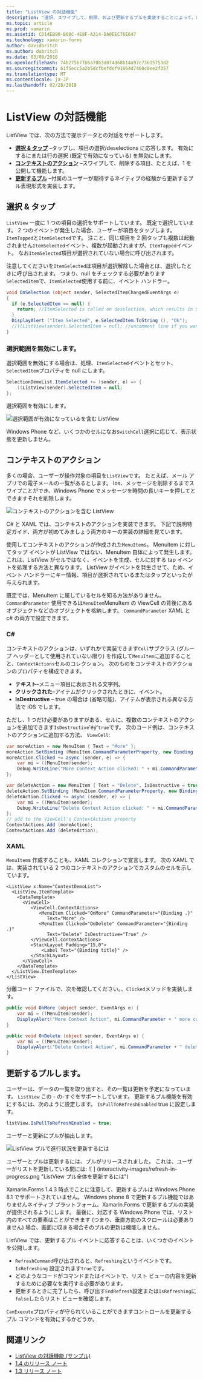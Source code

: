 ```yaml
---
title: "ListView の対話機能"
description: "選択、スワイプして、削除、および更新するプルを実装することによって、ListView に対話機能を追加します。"
ms.topic: article
ms.prod: xamarin
ms.assetid: CD14EB90-B08C-4E8F-A314-DA0EEC76E647
ms.technology: xamarin-forms
author: davidbritch
ms.author: dabritch
ms.date: 03/08/2016
ms.openlocfilehash: 74b275b77b6a70b3d074d68b14a97c73615753d2
ms.sourcegitcommit: 61f5ecc5a2b5dcfbefdef91664d7460c0ee2f357
ms.translationtype: MT
ms.contentlocale: ja-JP
ms.lasthandoff: 02/28/2018
---
```

# <a name="listview-interactivity"></a>ListView の対話機能

ListView では、次の方法で提示データとの対話をサポートします。

- [**選択 & タップ**](#selectiontaps) &ndash;タップし、項目の選択/deselections に応答します。 有効にするにまたは行の選択 (既定で有効になっている) を無効にします。
- [**コンテキストのアクション**](#Context_Actions) &ndash;スワイプして、削除する項目、たとえば、1 を公開して機能します。
- [**更新するプル**](#Pull_to_Refresh) &ndash;付属のユーザーが期待するネイティブの経験から更新するプル表現形式を実装します。

<a name="selectiontaps" />

## <a name="selection--taps"></a>選択 & タップ
`ListView` 一度に 1 つの項目の選択をサポートしています。 既定で選択しています。 2 つのイベントが発生した場合、ユーザーが項目をタップします。`ItemTapped`と`ItemSelected`です。 注こと、同じ項目を 2 回タップも複数は起動されません`ItemSelected`イベント、複数が起動されますが、`ItemTapped`イベント。 なお`ItemSelected`項目が選択されていない場合に呼び出されます。

注意してくださいを`ItemSelected`は項目が選択解除した場合とは、選択したときに呼び出されます。 つまり、null をチェックする必要があります`SelectedItem`で、`ItemSelected`使用する前に、イベント ハンドラー。

```csharp
void OnSelection (object sender, SelectedItemChangedEventArgs e)
{
  if (e.SelectedItem == null) {
    return; //ItemSelected is called on deselection, which results in SelectedItem being set to null
  }
  DisplayAlert ("Item Selected", e.SelectedItem.ToString (), "Ok");
  //((ListView)sender).SelectedItem = null; //uncomment line if you want to disable the visual selection state.
}
```

### <a name="disabling-selection"></a>選択範囲を無効にします。

選択範囲を無効にする場合は、処理、`ItemSelected`イベントとセット、`SelectedItem`プロパティを null にします。

```csharp
SelectionDemoList.ItemSelected += (sender, e) => {
    ((ListView)sender).SelectedItem = null;
};
```

選択範囲を有効にします。

![](interactivity-images/selection-default.png "選択範囲が有効になっているを含む ListView")

Windows Phone など、いくつかのセルになお`SwitchCell`選択に応じて、表示状態を更新しません。

<a name="Context_Actions" />

## <a name="context-actions"></a>コンテキストのアクション
多くの場合、ユーザーが操作対象の項目を`ListView`です。 たとえば、メール アプリでの電子メールの一覧があるとします。 Ios、メッセージを削除するまでスワイプことができ、Windows Phone でメッセージを時間の長いキーを押してとできますそれを削除します。

![](interactivity-images/context-default.png "コンテキストのアクションを含む ListView")

C# と XAML では、コンテキストのアクションを実装できます。 下記で説明特定ガイド、両方が初めてみましょう両方のキーの実装の詳細を見ています。

使用してコンテキストのアクションが作成された`MenuItem`s。 Menuitem に対してタップ イベントが ListView ではない、MenuItem 自体によって発生します。 これは、ListView がセルではなく、イベントを生成、セルに対する tap イベントを処理する方法と異なります。 ListView がイベントを発生させて、ため、イベント ハンドラーにキー情報、項目が選択されているまたはタップといったが与えられます。

既定では、MenuItem に属しているセルを知る方法がありません。 `CommandParameter` 使用できるは`MenuItem`MenuItem の ViewCell の背後にあるオブジェクトなどのオブジェクトを格納します。 `CommandParameter` XAML と c# の両方で設定できます。

### <a name="c"></a>C#  

コンテキストのアクションは、いずれかで実装できます`Cell`サブクラス (グループ ヘッダーとして使用されていない限り) を作成して`MenuItem`に追加することと、`ContextActions`セルのコレクション。 次のものをコンテキストのアクションのプロパティを構成できます。

* **テキスト**&ndash;メニュー項目に表示される文字列。
* **クリックされた**&ndash;アイテムがクリックされたときに、イベント。
* **IsDestructive** &ndash; true の場合は (省略可能)、アイテムが表示される異なる方法で iOS でします。

ただし、1 つだけ必要がありますがある、セルに、複数のコンテキストのアクションを追加できます`IsDestructive`'éý'`true`です。 次のコード例は、コンテキストのアクションに追加する方法、 `ViewCell`:

```csharp
var moreAction = new MenuItem { Text = "More" };
moreAction.SetBinding (MenuItem.CommandParameterProperty, new Binding ("."));
moreAction.Clicked += async (sender, e) => {
    var mi = ((MenuItem)sender);
    Debug.WriteLine("More Context Action clicked: " + mi.CommandParameter);
};

var deleteAction = new MenuItem { Text = "Delete", IsDestructive = true }; // red background
deleteAction.SetBinding (MenuItem.CommandParameterProperty, new Binding ("."));
deleteAction.Clicked += async (sender, e) => {
    var mi = ((MenuItem)sender);
    Debug.WriteLine("Delete Context Action clicked: " + mi.CommandParameter);
};
// add to the ViewCell's ContextActions property
ContextActions.Add (moreAction);
ContextActions.Add (deleteAction);
```

### <a name="xaml"></a>XAML

`MenuItem`s 作成することも、XAML コレクションで宣言します。 次の XAML では、実装されている 2 つのコンテキストのアクションでカスタムのセルを示しています。

```xaml
<ListView x:Name="ContextDemoList">
  <ListView.ItemTemplate>
    <DataTemplate>
      <ViewCell>
         <ViewCell.ContextActions>
            <MenuItem Clicked="OnMore" CommandParameter="{Binding .}"
               Text="More" />
            <MenuItem Clicked="OnDelete" CommandParameter="{Binding .}"
               Text="Delete" IsDestructive="True" />
         </ViewCell.ContextActions>
         <StackLayout Padding="15,0">
             <Label Text="{Binding title}" />
         </StackLayout>
      </ViewCell>
    </DataTemplate>
  </ListView.ItemTemplate>
</ListView>
```

分離コード ファイルで、次を確認してください。、`Clicked`メソッドを実装します。

```csharp
public void OnMore (object sender, EventArgs e) {
    var mi = ((MenuItem)sender);
    DisplayAlert("More Context Action", mi.CommandParameter + " more context action", "OK");
}

public void OnDelete (object sender, EventArgs e) {
    var mi = ((MenuItem)sender);
    DisplayAlert("Delete Context Action", mi.CommandParameter + " delete context action", "OK");
}
```

<a name="Pull_to_Refresh" />

## <a name="pull-to-refresh"></a>更新するプルします。
ユーザーは、データの一覧を取り出すと、その一覧は更新を予定になっています。 `ListView` この - の-すぐをサポートしています。 更新するプル機能を有効にするには、次のように設定します。 `IsPullToRefreshEnabled` true に設定します。

```csharp
listView.IsPullToRefreshEnabled = true;
```

ユーザーと更新にプルが抽出します。

![](interactivity-images/refresh-start.png "ListView プルで進行状況を更新するには")

ユーザーとプルは更新するには、プルがリリースされました。 これは、ユーザーがリストを更新している間には: ![ ] (interactivity-images/refresh-in-progress.png "ListView プル全体を更新するには")

Xamarin.Forms 1.4.3 時点でことに注意して、更新するプルは Windows Phone 8.1 でサポートされていません。 Windows phone 8 で更新するプル機能ではありませんネイティブ プラットフォーム、Xamarin.Forms で更新するプルの実装が提供されるようにします。 最後に、対応する Windows Phone では、リスト内のすべての要素はことができます (つまり、垂直方向のスクロールは必要ありません) 場合、画面に収まる場合そのプルの更新は機能しません。

ListView では、更新するプル イベントに応答することは、いくつかのイベントを公開します。

-  `RefreshCommand`呼び出されると、`Refreshing`というイベントです。 `IsRefreshing` 設定されます`true`です。
-  どのようなコードがコマンドまたはイベントで、リスト ビューの内容を更新するために必要なを実行する必要があります。
-  更新するときに完了したら、呼び出す`EndRefresh`設定または`IsRefreshing`に`false`したらリスト ビューを確認します。

`CanExecute`プロパティが守られていることができますコントロールを更新するプル コマンドを有効にするかどうか。



## <a name="related-links"></a>関連リンク

- [ListView の対話機能 (サンプル)](https://developer.xamarin.com/samples/xamarin-forms/UserInterface/ListView/interactivity)
- [1.4 のリリース ノート](http://forums.xamarin.com/discussion/35451/xamarin-forms-1-4-0-released/)
- [1.3 リリース ノート](http://forums.xamarin.com/discussion/29934/xamarin-forms-1-3-0-released/)
